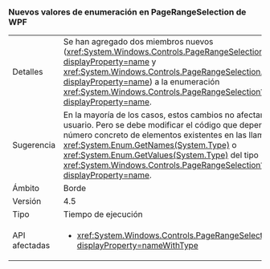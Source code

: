 ### <a name="new-enum-values-in-wpfs-pagerangeselection"></a>Nuevos valores de enumeración en PageRangeSelection de WPF

|   |   |
|---|---|
|Detalles|Se han agregado dos miembros nuevos (<xref:System.Windows.Controls.PageRangeSelection.CurrentPage?displayProperty=name> y <xref:System.Windows.Controls.PageRangeSelection.SelectedPages?displayProperty=name>) a la enumeración <xref:System.Windows.Controls.PageRangeSelection?displayProperty=name>.|
|Sugerencia|En la mayoría de los casos, estos cambios no afectan al código del usuario. Pero se debe modificar el código que depende de un número concreto de elementos existentes en las llamadas a <xref:System.Enum.GetNames(System.Type)> o <xref:System.Enum.GetValues(System.Type)> del tipo <xref:System.Windows.Controls.PageRangeSelection?displayProperty=name>.|
|Ámbito|Borde|
|Versión|4.5|
|Tipo|Tiempo de ejecución|
|API afectadas|<ul><li><xref:System.Windows.Controls.PageRangeSelection?displayProperty=nameWithType></li></ul>|

